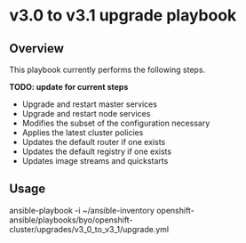 # v3.0 to v3.1 upgrade playbook

## Overview
This playbook currently performs the
following steps.

**TODO: update for current steps**
 * Upgrade and restart master services
 * Upgrade and restart node services
 * Modifies the subset of the configuration necessary
 * Applies the latest cluster policies
 * Updates the default router if one exists
 * Updates the default registry if one exists
 * Updates image streams and quickstarts

## Usage
ansible-playbook -i ~/ansible-inventory openshift-ansible/playbooks/byo/openshift-cluster/upgrades/v3_0_to_v3_1/upgrade.yml

